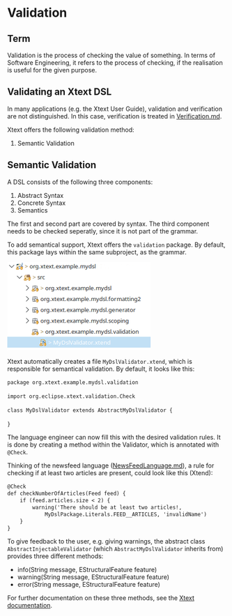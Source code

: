 # Validation

## Term
Validation is the process of checking the value of something. In terms of Software Engineering, it refers to the process of checking, if the realisation is useful for the given purpose.

## Validating an Xtext DSL
In many applications (e.g. the Xtext User Guide), validation and verification are not distinguished. In this case, verification is treated in [Verification.md](Verification.md).

Xtext offers the following validation method:

1. Semantic Validation

## Semantic Validation
A DSL consists of the following three components:

1. Abstract Syntax
2. Concrete Syntax
3. Semantics

The first and second part are covered by syntax. The third component needs to be checked seperatly, since it is not part of the grammar.

To add semantical support, Xtext offers the `validation` package. By default, this package lays within the same subproject, as the grammar.

![Validation Package](validation_package.png)

Xtext automatically creates a file `MyDslValidator.xtend`, which is responsible for semantical validation. By default, it looks like this:

    package org.xtext.example.mydsl.validation

    import org.eclipse.xtext.validation.Check

    class MyDslValidator extends AbstractMyDslValidator {

    }

The language engineer can now fill this with the desired validation rules. It is done by creating a method within the Validator, which is annotated with `@Check`. 

Thinking of the newsfeed language ([NewsFeedLanguage.md](NewsFeedLanguage.md)), a rule for checking if at least two articles are present, could look like this (Xtend):

    @Check
    def checkNumberOfArticles(Feed feed) {
        if (feed.articles.size < 2) {
            warning('There should be at least two articles!, 
                MyDslPackage.Literals.FEED__ARTICLES, 'invalidName')
        }
    }

To give feedback to the user, e.g. giving warnings, the abstract class `AbstractInjectableValidator` (which `AbstractMyDslValidator` inherits from) provides three different methods:

- info(String message, EStructuralFeature feature)
- warning(String message, EStructuralFeature feature)
- error(String message, EStructuralFeature feature)

For further documentation on these three methods, see the [Xtext documentation](https://archive.eclipse.org/modeling/tmf/xtext/javadoc/2.9/org/eclipse/xtext/validation/AbstractInjectableValidator.html).